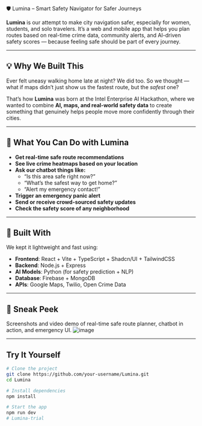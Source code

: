 🛡️ Lumina – Smart Safety Navigator for Safer Journeys

**Lumina** is our attempt to make city navigation safer, especially for women, students, and solo travelers. It’s a web and mobile app that helps you plan routes based on real-time crime data, community alerts, and AI-driven safety scores — because feeling safe should be part of every journey.

---

## 💡 Why We Built This

Ever felt uneasy walking home late at night? We did too. So we thought — what if maps didn’t just show us the fastest route, but the *safest* one?

That’s how **Lumina** was born at the Intel Enterprise AI Hackathon, where we wanted to combine **AI, maps, and real-world safety data** to create something that genuinely helps people move more confidently through their cities.

---

## 🚀 What You Can Do with Lumina

- **Get real-time safe route recommendations**
- **See live crime heatmaps based on your location**
- **Ask our chatbot things like:**
  - “Is this area safe right now?”
  - “What’s the safest way to get home?”
  - “Alert my emergency contact!”
- **Trigger an emergency panic alert**
- **Send or receive crowd-sourced safety updates**
- **Check the safety score of any neighborhood**

---

## 🧠 Built With

We kept it lightweight and fast using:

- **Frontend**: React + Vite + TypeScript + Shadcn/UI + TailwindCSS
- **Backend**: Node.js + Express
- **AI Models**: Python (for safety prediction + NLP)
- **Database**: Firebase + MongoDB
- **APIs**: Google Maps, Twilio, Open Crime Data

---

## 📸 Sneak Peek

Screenshots and video demo of real-time safe route planner, chatbot in action, and emergency UI.
![image](https://github.com/user-attachments/assets/010cb4a7-39ec-4240-8d11-dd1246305cb9)



---

## Try It Yourself

```bash
# Clone the project
git clone https://github.com/your-username/Lumina.git
cd Lumina

# Install dependencies
npm install

# Start the app
npm run dev
# Lumina-trial
